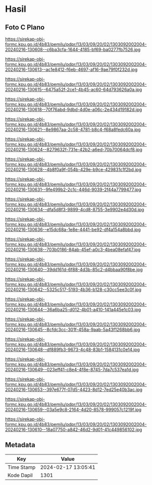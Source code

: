 # Hasil

## Foto C Plano

https://sirekap-obj-formc.kpu.go.id/4b83/pemilu/pdpr/13/03/09/20/02/1303092002004-20240216-130608--c6ba3cfa-1644-4185-bf69-ba0277fb7526.jpg

https://sirekap-obj-formc.kpu.go.id/4b83/pemilu/pdpr/13/03/09/20/02/1303092002004-20240216-130613--ac1e8412-f6eb-4697-af16-9ae79f0f232d.jpg

https://sirekap-obj-formc.kpu.go.id/4b83/pemilu/pdpr/13/03/09/20/02/1303092002004-20240216-130615--6475a52f-2ce1-4b45-ac60-64d793626a0a.jpg

https://sirekap-obj-formc.kpu.go.id/4b83/pemilu/pdpr/13/03/09/20/02/1303092002004-20240216-130618--70f76abd-9dbd-4d0e-a06c-2e434d19182d.jpg

https://sirekap-obj-formc.kpu.go.id/4b83/pemilu/pdpr/13/03/09/20/02/1303092002004-20240216-130621--8e9867aa-2c58-4781-b8c4-f68a8fedc60a.jpg

https://sirekap-obj-formc.kpu.go.id/4b83/pemilu/pdpr/13/03/09/20/02/1303092002004-20240216-130624--8279632f-731e-42b2-a6ed-70b70064dcf8.jpg

https://sirekap-obj-formc.kpu.go.id/4b83/pemilu/pdpr/13/03/09/20/02/1303092002004-20240216-130628--4b8f0a9f-054b-429e-b9ce-429831c1f2bd.jpg

https://sirekap-obj-formc.kpu.go.id/4b83/pemilu/pdpr/13/03/09/20/02/1303092002004-20240216-130631--9fe499b2-2c1c-446d-9039-2f44a7799477.jpg

https://sirekap-obj-formc.kpu.go.id/4b83/pemilu/pdpr/13/03/09/20/02/1303092002004-20240216-130634--dfa5d8f3-9899-4cd8-8755-3e9902e4d30d.jpg

https://sirekap-obj-formc.kpu.go.id/4b83/pemilu/pdpr/13/03/09/20/02/1303092002004-20240216-130636--e15dc68a-1e8e-4441-be92-df4a154a8bbd.jpg

https://sirekap-obj-formc.kpu.go.id/4b83/pemilu/pdpr/13/03/09/20/02/1303092002004-20240216-130638--703b0186-84ab-45ef-a0c3-4bea08efaf47.jpg

https://sirekap-obj-formc.kpu.go.id/4b83/pemilu/pdpr/13/03/09/20/02/1303092002004-20240216-130640--39dd161d-6f88-4d3b-85c2-d4bbaa90f8be.jpg

https://sirekap-obj-formc.kpu.go.id/4b83/pemilu/pdpr/13/03/09/20/02/1303092002004-20240216-130642--5325c517-5193-4b36-b128-c30cc5ee3c0f.jpg

https://sirekap-obj-formc.kpu.go.id/4b83/pemilu/pdpr/13/03/09/20/02/1303092002004-20240216-130644--36a6ba25-d012-4b01-a410-141a445e1c03.jpg

https://sirekap-obj-formc.kpu.go.id/4b83/pemilu/pdpr/13/03/09/20/02/1303092002004-20240216-130645--8cfdc3cc-301f-458a-9aab-5a43f1268bb6.jpg

https://sirekap-obj-formc.kpu.go.id/4b83/pemilu/pdpr/13/03/09/20/02/1303092002004-20240216-130648--df889fb3-9673-4c48-83b1-1584131c0e14.jpg

https://sirekap-obj-formc.kpu.go.id/4b83/pemilu/pdpr/13/03/09/20/02/1303092002004-20240216-130649--023eff41-c8e4-4f8e-8745-7da7c537ea1d.jpg

https://sirekap-obj-formc.kpu.go.id/4b83/pemilu/pdpr/13/03/09/20/02/1303092002004-20240216-130653--397e677f-07d5-4423-8d12-7ed25e40b3ac.jpg

https://sirekap-obj-formc.kpu.go.id/4b83/pemilu/pdpr/13/03/09/20/02/1303092002004-20240216-130659--03a5e9c8-2164-4d20-8578-999057c1219f.jpg

https://sirekap-obj-formc.kpu.go.id/4b83/pemilu/pdpr/13/03/09/20/02/1303092002004-20240216-130610--18a07750-a842-46d2-9d01-41c449856102.jpg


## Metadata

| Key        | Value               |
| ---------- | ------------------- |
| Time Stamp | 2024-02-17 13:05:41 |
| Kode Dapil | 1301                |



